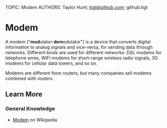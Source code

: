 TOPIC: Modem
AUTHORS: Taylor Hunt; tigt@github.com; github:tigt

# Modem

A modem ("**mod**ulator-**dem**odulator") is a device that converts digital information to analog
signals and vice-versa, for sending data through networks. Different kinds are used for different
networks: DSL modems for telephone wires, WiFi modems for short-range wireless radio signals,
3G modems for cellular data towers, and so on.

Modems are different from routers, but many companies sell modems combined with routers.

## Learn More

### General Knowledge

- [Modem](https://en.wikipedia.org/wiki/Modem) on Wikipedia
